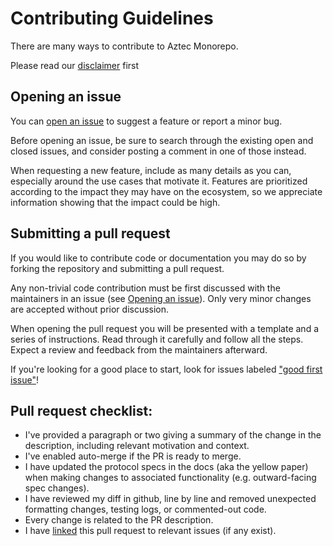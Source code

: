 # Contributing Guidelines

There are many ways to contribute to Aztec Monorepo.

Please read our [disclaimer](./DISCLAIMER.md) first

## Opening an issue

You can [open an issue] to suggest a feature or report a minor bug.

Before opening an issue, be sure to search through the existing open and closed issues, and consider posting a comment in one of those instead.

When requesting a new feature, include as many details as you can, especially around the use cases that motivate it. Features are prioritized according to the impact they may have on the ecosystem, so we appreciate information showing that the impact could be high.

[open an issue]: https://github.com/AztecProtocol/aztec-packages/issues/new

## Submitting a pull request

If you would like to contribute code or documentation you may do so by forking the repository and submitting a pull request.

Any non-trivial code contribution must be first discussed with the maintainers in an issue (see [Opening an issue](#opening-an-issue)). Only very minor changes are accepted without prior discussion.

When opening the pull request you will be presented with a template and a series of instructions. Read through it carefully and follow all the steps. Expect a review and feedback from the maintainers afterward.

If you're looking for a good place to start, look for issues labeled ["good first issue"](https://github.com/AztecProtocol/aztec-packages/labels/good%20first%20issue)!

## Pull request checklist:

- I've provided a paragraph or two giving a summary of the change in the description, including relevant motivation and context.
- I've enabled auto-merge if the PR is ready to merge.
- I have updated the protocol specs in the docs (aka the yellow paper) when making changes to associated functionality (e.g. outward-facing spec changes).
- I have reviewed my diff in github, line by line and removed unexpected formatting changes, testing logs, or commented-out code.
- Every change is related to the PR description.
- I have [linked](https://docs.github.com/en/issues/tracking-your-work-with-issues/linking-a-pull-request-to-an-issue) this pull request to relevant issues (if any exist).

